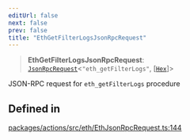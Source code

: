```yaml
---
editUrl: false
next: false
prev: false
title: "EthGetFilterLogsJsonRpcRequest"
---
```


> **EthGetFilterLogsJsonRpcRequest**: [`JsonRpcRequest`](/reference/tevm/jsonrpc/type-aliases/jsonrpcrequest/)\<`"eth_getFilterLogs"`, [[`Hex`](/reference/tevm/utils/type-aliases/hex/)]\>

JSON-RPC request for `eth_getFilterLogs` procedure

## Defined in

[packages/actions/src/eth/EthJsonRpcRequest.ts:144](https://github.com/evmts/tevm-monorepo/blob/main/packages/actions/src/eth/EthJsonRpcRequest.ts#L144)

